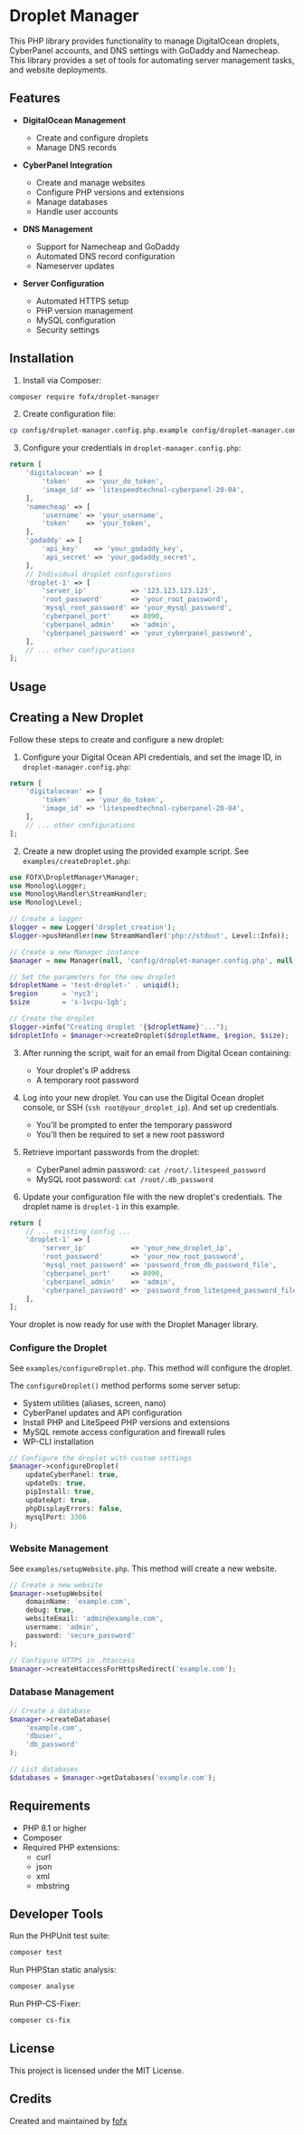 # Droplet Manager

This PHP library provides functionality to manage DigitalOcean droplets, CyberPanel accounts, and DNS settings with GoDaddy and Namecheap. This library provides a set of tools for automating server management tasks, and website deployments.

## Features

- **DigitalOcean Management**
  - Create and configure droplets
  - Manage DNS records

- **CyberPanel Integration**
  - Create and manage websites
  - Configure PHP versions and extensions
  - Manage databases
  - Handle user accounts

- **DNS Management**
  - Support for Namecheap and GoDaddy
  - Automated DNS record configuration
  - Nameserver updates

- **Server Configuration**
  - Automated HTTPS setup
  - PHP version management
  - MySQL configuration
  - Security settings

## Installation

1. Install via Composer:
```bash
composer require fofx/droplet-manager
```

2. Create configuration file:
```bash
cp config/droplet-manager.config.php.example config/droplet-manager.config.php
```

3. Configure your credentials in `droplet-manager.config.php`:
```php
return [
    'digitalocean' => [
        'token'    => 'your_do_token',
        'image_id' => 'litespeedtechnol-cyberpanel-20-04',
    ],
    'namecheap' => [
        'username' => 'your_username',
        'token'    => 'your_token',
    ],
    'godaddy' => [
        'api_key'    => 'your_godaddy_key',
        'api_secret' => 'your_godaddy_secret',
    ],
    // Individual droplet configurations
    'droplet-1' => [
        'server_ip'           => '123.123.123.123',
        'root_password'       => 'your_root_password',
        'mysql_root_password' => 'your_mysql_password',
        'cyberpanel_port'     => 8090,
        'cyberpanel_admin'    => 'admin',
        'cyberpanel_password' => 'your_cyberpanel_password',
    ],
    // ... other configurations
];
```

## Usage

## Creating a New Droplet

Follow these steps to create and configure a new droplet:

1. Configure your Digital Ocean API credentials, and set the image ID, in `droplet-manager.config.php`:
```php
return [
    'digitalocean' => [
        'token'    => 'your_do_token',
        'image_id' => 'litespeedtechnol-cyberpanel-20-04',
    ],
    // ... other configurations
];
```

2. Create a new droplet using the provided example script. See `examples/createDroplet.php`:
```php
use FOfX\DropletManager\Manager;
use Monolog\Logger;
use Monolog\Handler\StreamHandler;
use Monolog\Level;

// Create a logger
$logger = new Logger('droplet_creation');
$logger->pushHandler(new StreamHandler('php://stdout', Level::Info));

// Create a new Manager instance
$manager = new Manager(null, 'config/droplet-manager.config.php', null, $logger);

// Set the parameters for the new droplet
$dropletName = 'test-droplet-' . uniqid();
$region      = 'nyc3';
$size        = 's-1vcpu-1gb';

// Create the droplet
$logger->info("Creating droplet '{$dropletName}'...");
$dropletInfo = $manager->createDroplet($dropletName, $region, $size);
```

3. After running the script, wait for an email from Digital Ocean containing:
   - Your droplet's IP address
   - A temporary root password

4. Log into your new droplet. You can use the Digital Ocean droplet console, or SSH (`ssh root@your_droplet_ip`). And set up credentials.
   - You'll be prompted to enter the temporary password
   - You'll then be required to set a new root password

5. Retrieve important passwords from the droplet:
   - CyberPanel admin password: `cat /root/.litespeed_password`
   - MySQL root password: `cat /root/.db_password`

6. Update your configuration file with the new droplet's credentials. The droplet name is `droplet-1` in this example.
```php
return [
    // ... existing config ...
    'droplet-1' => [
        'server_ip'           => 'your_new_droplet_ip',
        'root_password'       => 'your_new_root_password',
        'mysql_root_password' => 'password_from_db_password_file',
        'cyberpanel_port'     => 8090,
        'cyberpanel_admin'    => 'admin',
        'cyberpanel_password' => 'password_from_litespeed_password_file',
    ],
];
```

Your droplet is now ready for use with the Droplet Manager library.

### Configure the Droplet

See `examples/configureDroplet.php`. This method will configure the droplet.

The `configureDroplet()` method performs some server setup:
- System utilities (aliases, screen, nano)
- CyberPanel updates and API configuration
- Install PHP and LiteSpeed PHP versions and extensions
- MySQL remote access configuration and firewall rules
- WP-CLI installation

```php
// Configure the droplet with custom settings
$manager->configureDroplet(
    updateCyberPanel: true,
    updateOs: true,
    pipInstall: true,
    updateApt: true,
    phpDisplayErrors: false,
    mysqlPort: 3306
);
```

### Website Management

See `examples/setupWebsite.php`. This method will create a new website.

```php
// Create a new website
$manager->setupWebsite(
    domainName: 'example.com',
    debug: true,
    websiteEmail: 'admin@example.com',
    username: 'admin',
    password: 'secure_password'
);

// Configure HTTPS in .htaccess
$manager->createHtaccessForHttpsRedirect('example.com');
```

### Database Management

```php
// Create a database
$manager->createDatabase(
    'example.com',
    'dbuser',
    'db_password'
);

// List databases
$databases = $manager->getDatabases('example.com');
```

## Requirements

- PHP 8.1 or higher
- Composer
- Required PHP extensions:
  - curl
  - json
  - xml
  - mbstring

## Developer Tools

Run the PHPUnit test suite:

```bash
composer test
```

Run PHPStan static analysis:

```bash
composer analyse
```

Run PHP-CS-Fixer:

```bash
composer cs-fix
```

## License

This project is licensed under the MIT License.

## Credits

Created and maintained by [fofx](https://github.com/fofxtools)